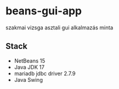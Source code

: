 # beans-gui-app

szakmai vizsga asztali gui alkalmazás minta

## Stack

- NetBeans 15 
- Java JDK 17
- mariadb jdbc driver 2.7.9 
- Java Swing

